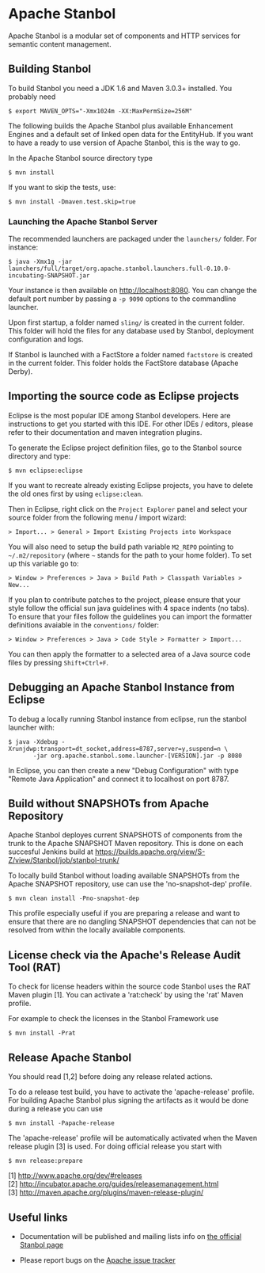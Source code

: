 <!--
  Licensed to the Apache Software Foundation (ASF) under one or more
  contributor license agreements.  See the NOTICE file distributed with
  this work for additional information regarding copyright ownership.
  The ASF licenses this file to You under the Apache License, Version 2.0
  (the "License"); you may not use this file except in compliance with
  the License.  You may obtain a copy of the License at

      http://www.apache.org/licenses/LICENSE-2.0

  Unless required by applicable law or agreed to in writing, software
  distributed under the License is distributed on an "AS IS" BASIS,
  WITHOUT WARRANTIES OR CONDITIONS OF ANY KIND, either express or implied.
  See the License for the specific language governing permissions and
  limitations under the License.
-->

# Apache Stanbol

Apache Stanbol is a modular set of components and HTTP services for
semantic content management.

## Building Stanbol

To build Stanbol you need a JDK 1.6 and Maven 3.0.3+ installed. You probably
need

    $ export MAVEN_OPTS="-Xmx1024m -XX:MaxPermSize=256M"

The following builds the Apache Stanbol plus available Enhancement Engines and a
default set of linked open data for the EntityHub. If you want to have a ready
to use version of Apache Stanbol, this is the way to go.

In the Apache Stanbol source directory type

    $ mvn install

If you want to skip the tests, use:

    $ mvn install -Dmaven.test.skip=true
    

### Launching the Apache Stanbol Server

The recommended launchers are packaged under the `launchers/` folder. For
instance:

    $ java -Xmx1g -jar launchers/full/target/org.apache.stanbol.launchers.full-0.10.0-incubating-SNAPSHOT.jar

Your instance is then available on <http://localhost:8080>. You can change the
default port number by passing a `-p 9090` options to the commandline launcher.

Upon first startup, a folder named `sling/` is created in the current folder.
This folder will hold the files for any database used by Stanbol, deployment
configuration and logs.

If Stanbol is launched with a FactStore a folder named `factstore` is created
in the current folder. This folder holds the FactStore database (Apache Derby).
  

## Importing the source code as Eclipse projects

Eclipse is the most popular IDE among Stanbol developers. Here are
instructions to get you started with this IDE. For other IDEs / editors,
please refer to their documentation and maven integration plugins.

To generate the Eclipse project definition files, go to the Stanbol source
directory and type:

    $ mvn eclipse:eclipse

If you want to recreate already existing Eclipse projects, you have to delete
the old ones first by using `eclipse:clean`.

Then in Eclipse, right click on the `Project Explorer` panel and select
your source folder from the following menu / import wizard:

    > Import... > General > Import Existing Projects into Workspace

You will also need to setup the build path variable `M2_REPO` pointing to
`~/.m2/repository` (where `~` stands for the path to your home folder). To set
up this variable go to:

    > Window > Preferences > Java > Build Path > Classpath Variables > New...

If you plan to contribute patches to the project, please ensure that your style
follow the official sun java guidelines with 4 space indents (no tabs). To
ensure that your files follow the guidelines you can import the formatter
definitions avaiable in the `conventions/` folder:

    > Window > Preferences > Java > Code Style > Formatter > Import...

You can then apply the formatter to a selected area of a Java source code files
by pressing `Shift+Ctrl+F`.


## Debugging an Apache Stanbol Instance from Eclipse

To debug a locally running Stanbol instance from eclipse, run the stanbol
launcher with:

    $ java -Xdebug -Xrunjdwp:transport=dt_socket,address=8787,server=y,suspend=n \
           -jar org.apache.stanbol.some.launcher-[VERSION].jar -p 8080

In Eclipse, you can then create a new "Debug Configuration" with type "Remote
Java Application" and connect it to localhost on port 8787.


## Build without SNAPSHOTs from Apache Repository

Apache Stanbol deployes current SNAPSHOTS of components from the trunk to the
Apache SNAPSHOT Maven repository. This is done on each succesful Jenkins build
at https://builds.apache.org/view/S-Z/view/Stanbol/job/stanbol-trunk/

To locally build Stanbol without loading available SNAPSHOTs from the Apache
SNAPSHOT repository, use can use the 'no-snapshot-dep' profile.

    $ mvn clean install -Pno-snapshot-dep

This profile especially useful if you are preparing a release and want to
ensure that there are no dangling SNAPSHOT dependencies that can not be
resolved from within the locally available components.


## License check via the Apache's Release Audit Tool (RAT)

To check for license headers within the source code Stanbol uses the RAT Maven
plugin [1]. You can activate a 'rat:check' by using the 'rat' Maven profile.

For example to check the licenses in the Stanbol Framework use

    $ mvn install -Prat


## Release Apache Stanbol

You should read [1,2] before doing any release related actions.

To do a release test build, you have to activate the 'apache-release' profile.
For building Apache Stanbol plus signing the artifacts as it would be done during
a release you can use

    $ mvn install -Papache-release

The 'apache-release' profile will be automatically activated when the Maven
release plugin [3] is used. For doing official release you start with

    $ mvn release:prepare

[1] http://www.apache.org/dev/#releases  
[2] http://incubator.apache.org/guides/releasemanagement.html  
[3] http://maven.apache.org/plugins/maven-release-plugin/  


## Useful links

  - Documentation will be published and mailing lists info on [the official
    Stanbol page](http://stanbol.apache.org/)

  - Please report bugs on the [Apache issue tracker](
    https://issues.apache.org/jira/browse/STANBOL)

